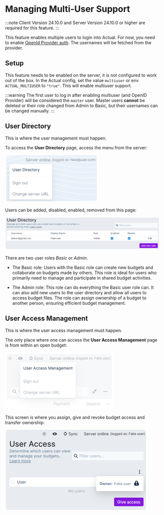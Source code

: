 # Managing Multi-User Support

:::note
Client Version 24.10.0 and
Server Version 24.10.0 or higher are required for this feature.
:::

This feature enables multiple users to login into Actual. For now, you need to enable [OpenId Provider auth](oauth-auth). The usernames will be fetched from the provider.

## Setup

This feature needs to be enabled on the server, it is not configured to work out of the box. In the Actual config, set the value `multiuser` or env `ACTUAL_MULTIUSER` to `"true"`. This will enable multiuser support. 

:::warning
The first user to log in after enabling multiuser (and OpenID Provider) will be considered the `master` user. Master users **cannot** be deleted or their role changed from Admin to Basic, but their usernames can be changed manually.
:::

## User Directory

This is where the user management must happen. 

To access the **User Directory** page, access the menu from the server:

![](/static/img/multiuser/user-directory.png)

Users can be added, disabled, enabled, removed from this page:

![](/static/img/multiuser/user-directory-overview.png)

There are two user roles _Basic_ or _Admin_.

- The Basic role: 
Users with the Basic role can create new budgets and collaborate on budgets made by others.
This role is ideal for users who primarily need to manage and participate in shared budget activities.

- The Admin role:
This role can do everything the Basic user role can. It can also add new users to the user directory and allow all users to access budget files.
The role can assign ownership of a budget to another person, ensuring efficient budget management.

## User Access Management

This is where the user access management must happen. 

The only place where one can access the **User Access Management** page is from within an open budget:

![](/static/img/multiuser/user-access.png)

This screen is where you assign, give and revoke budget access and transfer ownership:

![](/static/img/multiuser/user-access-overview.png)
